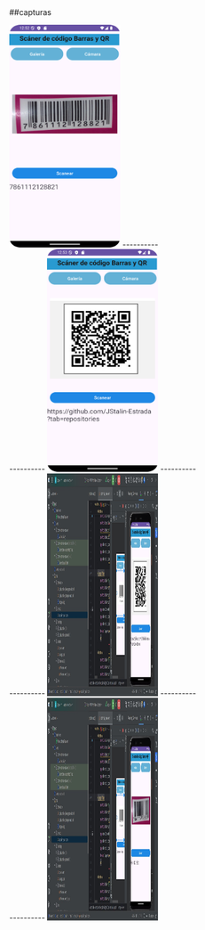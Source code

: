 ##
##capturas

<img src="barra scr.png" width="200" height="400">
----------<br>
----------
<img src="qr scr.png" width="200" height="400">
----------<br>
----------
<img src="cap 1.jpeg" width="200" height="400">
----------<br>
----------
<img src="cap 2.jpeg" width="200" height="400">
